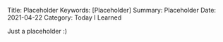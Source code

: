 Title: Placeholder
Keywords: [Placeholder]
Summary: Placeholder
Date: 2021-04-22
Category: Today I Learned

Just a placeholder :)
